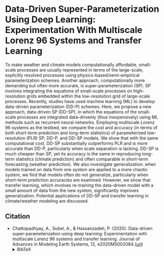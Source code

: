 # Data-Driven Super-Parameterization Using Deep Learning: Experimentation With Multiscale Lorenz 96 Systems and Transfer Learning

To make weather and climate models computationally affordable, small-scale processes are usually represented in terms of the large-scale, explicitly resolved processes using physics-based/semi-empirical parameterization schemes. Another approach, computationally more demanding but often more accurate, is super-parameterization (SP). SP involves integrating the equations of small-scale processes on high-resolution grids embedded within the low-resolution grid of large-scale processes. Recently, studies have used machine learning (ML) to develop data-driven parameterization (DD-P) schemes. Here, we propose a new approach, data-driven SP (DD-SP), in which the equations of the small-scale processes are integrated data-drivenly (thus inexpensively) using ML methods such as recurrent neural networks. Employing multiscale Lorenz 96 systems as the testbed, we compare the cost and accuracy (in terms of both short-term prediction and long-term statistics) of parameterized low-resolution (PLR) SP, DD-P, and DD-SP models. We show that with the same computational cost, DD-SP substantially outperforms PLR and is more accurate than DD-P, particularly when scale separation is lacking. DD-SP is much cheaper than SP, yet its accuracy is the same in reproducing long-term statistics (climate prediction) and often comparable in short-term forecasting (weather prediction). We also investigate generalization: when models trained on data from one system are applied to a more chaotic system, we find that models often do not generalize, particularly when short-term prediction accuracies are examined. However, we show that transfer learning, which involves re-training the data-driven model with a small amount of data from the new system, significantly improves generalization. Potential applications of DD-SP and transfer learning in climate/weather modeling are discussed.

## Citation
- Chattopadhyay, A., Subel, A., & Hassanzadeh, P. (2020). Data-driven super-parameterization using deep learning: Experimentation with multiscale Lorenz 96 systems and transfer learning. Journal of Advances in Modeling Earth Systems, 12, e2020MS002084.([url](https://doi.org/10.1029/2020MS002084))<details><summary>BibTeX</summary><pre>
@article { chattopadhyay_JAMES_2020,
  title={Data-Driven Super-Parameterization Using Deep Learning: Experimentation With Multiscale Lorenz 96 Systems and Transfer Learning},
  author={Chattopadhyay, Ashesh and Subel, Adam and Hassanzadeh, Pedram},
  journal={Journal of Advances in Modeling Earth Systems},
  volume={12},
  number={11},
  pages={e2020MS002084},
  year={2020},
  publisher={Wiley Online Library},
  url = "https://agupubs.onlinelibrary.wiley.com/doi/full/10.1029/2020MS002084",
}</pre></details>
